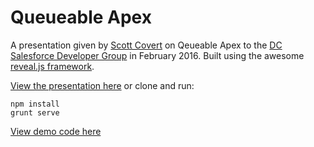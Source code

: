 # Queueable Apex

A presentation given by [Scott Covert](https://www.twitter.com/scottbcovert) on Qeueable Apex to the [DC Salesforce Developer Group](http://www.meetup.com/DC-Salesforce-Developer-Group/) in February 2016. Built using the awesome [reveal.js framework](https://github.com/hakimel/reveal.js/).

[View the presentation here](https://scottbcovert.github.io/queueable-apex) or clone and run:

```
npm install
grunt serve
```

[View demo code here](https://github.com/scottbcovert/queueable-apex-demo)